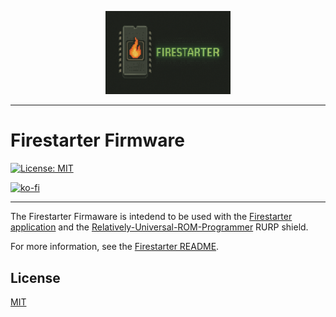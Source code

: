 
<p align="center"><img src="https://github.com/henols/firestarter_app/blob/main/images/firestarter_logo.png" alt="Firestarter EPROM Programmer" width="200"></p>

---
# Firestarter Firmware

[![License: MIT](https://img.shields.io/badge/License-MIT-yellow.svg)](https://opensource.org/licenses/MIT)


[![ko-fi](https://ko-fi.com/img/githubbutton_sm.svg)](https://ko-fi.com/E1E21I2WWW)

----
The Firestarter Firmaware is intedend to be used with the [Firestarter application](https://github.com/henols/firestarter_app) and the [Relatively-Universal-ROM-Programmer](https://github.com/AndersBNielsen/Relatively-Universal-ROM-Programmer) RURP shield.


For more information, see the [Firestarter README](https://github.com/henols/firestarter_app/blob/main/README.md).

## License
[MIT](https://raw.githubusercontent.com/henols/firestarter/main/LICENSE)


